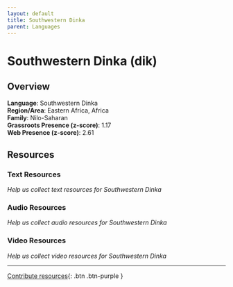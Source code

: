 ```yaml
---
layout: default
title: Southwestern Dinka
parent: Languages
---
```


# Southwestern Dinka (dik)

## Overview

**Language**: Southwestern Dinka  
**Region/Area**: Eastern Africa, Africa  
**Family**: Nilo-Saharan  
**Grassroots Presence (z-score)**: 1.17  
**Web Presence (z-score)**: 2.61  

## Resources

### Text Resources
*Help us collect text resources for Southwestern Dinka*

### Audio Resources
*Help us collect audio resources for Southwestern Dinka*

### Video Resources
*Help us collect video resources for Southwestern Dinka*

---

[Contribute resources](https://forms.office.com/e/1SfLJx3u1r){: .btn .btn-purple }

